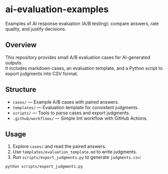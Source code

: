 # ai-evaluation-examples

Examples of AI response evaluation (A/B testing): compare answers, rate quality, and justify decisions.

## Overview
This repository provides small A/B evaluation cases for AI-generated outputs.  
It includes markdown cases, an evaluation template, and a Python script to export judgments into CSV format.

## Structure
- `cases/` — Example A/B cases with paired answers.  
- `templates/` — Evaluation template for consistent judgments.  
- `scripts/` — Tools to parse cases and export judgments.  
- `.github/workflows/` — Simple lint workflow with GitHub Actions.  

## Usage
1. Explore `cases/` and read the paired answers.  
2. Use `templates/evaluation_template.md` to write judgments.  
3. Run `scripts/export_judgments.py` to generate `judgments.csv`:

```bash
python scripts/export_judgments.py
